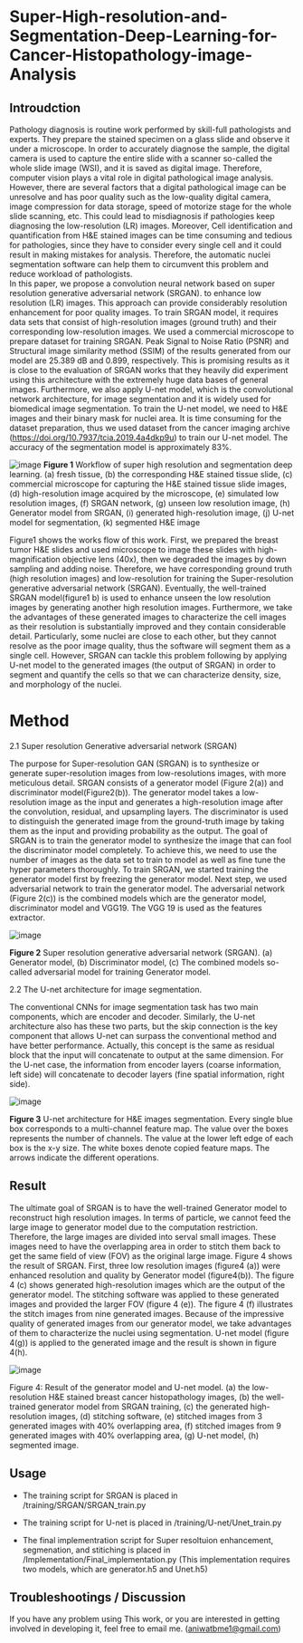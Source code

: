 # Super-High-resolution-and-Segmentation-Deep-Learning-for-Cancer-Histopathology-image-Analysis


## Introudction


 Pathology diagnosis is routine work performed by skill-full pathologists and experts. They prepare the stained specimen on a glass slide and observe it under a microscope. In order to accurately diagnose the sample, the digital camera is used to capture the entire slide with a scanner so-called the whole slide image (WSI), and it is saved as digital image. Therefore, computer vision plays a vital role in digital pathological image analysis.  However, there are several factors that a digital pathological image can be unresolve and has poor quality such as the low-quality digital camera, image compression for data storage, speed of motorize stage for the whole slide scanning, etc.  This could lead to misdiagnosis if pathologies keep diagnosing the low-resolution (LR) images. Moreover, Cell identification and quantification from H&E stained images can be time consuming and tedious for pathologies, since they have to consider every single cell and it could result in making mistakes for analysis. Therefore, the automatic nuclei segmentation software can help them to circumvent this problem and reduce workload of pathologists.   
In this paper, we propose a convolution neural network based on super resolution generative adversarial network (SRGAN). to enhance low resolution (LR) images. This approach can provide considerably resolution enhancement for poor quality images. To train SRGAN model, it requires data sets that consist of high-resolution images (ground truth) and their corresponding low-resolution images. We used a commercial microscope  to prepare dataset for training SRGAN. Peak Signal to Noise Ratio (PSNR) and Structural image similarity method (SSIM) of the results generated from our model are 25.389 dB and 0.899, respectively. This is promising results as it is close to the evaluation of SRGAN works  that they heavily did experiment using this architecture with the extremely huge data bases of general images. Furthermore, we also apply U-net model, which is the convolutional network architecture, for image segmentation and it is widely used for biomedical image segmentation. To train the U-net model, we need to H&E images and their binary mask for nuclei area. It is time consuming for the dataset  preparation, thus we used dataset from the cancer imaging archive (https://doi.org/10.7937/tcia.2019.4a4dkp9u) to train our U-net model.  The accuracy of the segmentation model is approximately 83%. 




![image](https://user-images.githubusercontent.com/83015448/115782089-4184c780-a389-11eb-85c6-5437c4d13272.png)
**Figure 1** Workflow of super high resolution and segmentation deep learning. (a) fresh tissue, (b) the corresponding H&E stained tissue slide, (c) commercial microscope for capturing the H&E stained tissue slide images, (d) high-resolution image acquired by the microscope, (e) simulated low resolution images, (f) SRGAN network, (g) unseen low resolution image, (h) Generator model from SRGAN, (i) generated high-resolution image, (j) U-net model for segmentation, (k) segmented H&E image


Figure1 shows the works flow of this work. First, we prepared the breast tumor H&E slides and used microscope to image these slides with high-magnification objective lens (40x), then we degraded the images by down sampling and adding noise. Therefore, we have corresponding ground truth (high resolution images) and low-resolution for training the Super-resolution generative adversarial network (SRGAN).  Eventually, the well-trained SRGAN model(figure1 b) is used to enhance unseen the low resolution images by generating another high resolution images. Furthermore, we take the advantages of these generated images to characterize the cell images as their resolution is substantially improved and they contain considerable detail. Particularly, some nuclei are close to each other, but they cannot resolve as the poor image quality, thus the software will segment them as a single cell. However, SRGAN can tackle this problem following by applying U-net model to the generated images (the output of SRGAN) in order to segment and quantify the cells so that we can characterize density, size, and morphology of the nuclei.  






# Method

2.1	Super resolution Generative adversarial network (SRGAN) 

The purpose for Super-resolution GAN (SRGAN) is to synthesize or generate super-resolution images from low-resolutions images, with more meticulous detail.  SRGAN consists of a generator model (Figure 2(a)) and discriminator model(Figure2(b)). The generator model takes a low-resolution image as the input and generates a high-resolution image after the convolution, residual, and upsampling layers. The discriminator is used to distinguish the generated image from the ground-truth image by taking them as the input and providing probability as the output.   The goal of SRGAN is to train the generator model to synthesize the image that can fool the discriminator model completely. To achieve this, we need to use the number of images as the data set to train to model as well as fine tune the hyper parameters thoroughly.   To train SRGAN, we started training the generator model first by freezing the generator model. Next step, we used adversarial network to train the generator model. The adversarial network (Figure 2(c)) is the combined models which are the generator model, discriminator model and VGG19. The VGG 19 is used as the features extractor.




 
 ![image](https://user-images.githubusercontent.com/83015448/115819319-9ac21a80-a3cc-11eb-9104-9ae5c22f232b.png)

 
 
 
 **Figure 2**   Super resolution generative adversarial network (SRGAN). (a) Generator model, (b) Discriminator model, (c) The combined models so-called adversarial model for training Generator model. 



2.2 The U-net architecture for image segmentation. 

The conventional CNNs for image segmentation task has two main components, which are encoder and decoder. Similarly, the U-net architecture also has these two parts, but the skip connection is the key component that allows U-net can surpass the conventional method and have better performance. Actually, this concept is the same as residual block that the input will concatenate to output at the same dimension. For the U-net case, the information from encoder layers (coarse information, left side) will concatenate to decoder layers (fine spatial information, right side). 


![image](https://user-images.githubusercontent.com/83015448/115818942-de685480-a3cb-11eb-9811-71268c547e71.png)

**Figure 3** U-net architecture for H&E images segmentation.  Every single blue box corresponds to a multi-channel feature map. The value over the boxes represents the number of channels. The value at the lower left edge of each box is the x-y size. The white boxes denote copied feature maps. The arrows indicate the different operations.
 
 
  
  
  
  
  
  
  
  
  
  
  
  
 
 
 

 















## Result 

The ultimate goal of SRGAN is to have the well-trained Generator model to reconstruct high resolution images. In terms of particle, we cannot feed the large image to generator model due to the computation restriction. Therefore, the large images are divided into serval small images. These images need to have the overlapping area in order to stitch them back to get the same field of view (FOV) as the original large image.   Figure 4 shows the result of SRGAN. First, three low resolution images (figure4 (a)) were enhanced resolution and quality by Generator model (figure4(b)). The figure 4 (c) shows generated high-resolution images which are the output of the generator model. The stitching software was applied to these generated images and provided the larger FOV (figure 4 (e)).  The figure 4 (f) illustrates the stitch images from nine generated images. Because of the impressive quality of generated images from our generator model, we take advantages of them to characterize the nuclei using segmentation. U-net model (figure 4(g)) is applied to the generated image and the result is shown in figure 4(h).



 ![image](https://user-images.githubusercontent.com/83015448/115810775-86762180-a3bc-11eb-9efd-8fbed44575b0.png)

 Figure 4: Result of the generator model and U-net model. (a) the low-resolution H&E stained breast cancer histopathology images, (b) the well-trained generator model from SRGAN training, (c) the generated high-resolution images, (d) stitching software, (e) stitched images from 3 generated images with 40% overlapping area, (f) stitched images from 9 generated images with 40% overlapping area, (g) U-net model, (h) segmented image. 
 
 

## Usage ##

  * The training script for SRGAN is placed in /training/SRGAN/SRGAN_train.py
   
  * The training script for U-net is placed in /training/U-net/Unet_train.py
   
   * The final implementration script for Super resoltuion enhancement, segmenation, and stitiching is placed in /Implementation/Final_implementation.py
   (This implementation requires two models, which are generator.h5 and Unet.h5)









## Troubleshootings / Discussion
If you have any problem using This work, or you are interested in getting involved in developing it, feel free to email me. (aniwatbme1@gmail.com)









